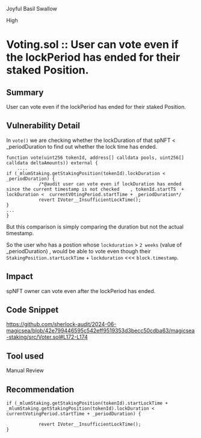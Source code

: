 Joyful Basil Swallow

High

# Voting.sol :: User can vote even if the lockPeriod has ended for their staked Position.

## Summary

User can vote even if the lockPeriod has ended for their staked Position.

## Vulnerability Detail


In `vote()` we are checking whether the lockDuration of that spNFT < _periodDuration to find out whether the lock time has ended.

```solidity
function vote(uint256 tokenId, address[] calldata pools, uint256[] calldata deltaAmounts)) external {
    ....
if (_mlumStaking.getStakingPosition(tokenId).lockDuration < _periodDuration) {
            /*@audit user can vote even if lockDuration has ended since the current timestamp is not checked    , tokenId.startTS  +  lockDuration <  currentV0tingPeriod.startTime + _periodDuration*/
            revert IVoter__InsufficientLockTime();
}
...
}
```

But this comparison is simply comparing the  duration but not the actual timestamp.

So the user who has a postion whose `lockduration` > `2 weeks` (value of _periodDuration) , would be able to vote even though their `StakingPosition.startLockTime` + `lockduration` <<< `block.timestamp`.


## Impact
spNFT owner can vote even after the lockPeriod has ended.
## Code Snippet
https://github.com/sherlock-audit/2024-06-magicsea/blob/42e799446595c542eff9519353d3becc50cdba63/magicsea-staking/src/Voter.sol#L172-L174
## Tool used

Manual Review

## Recommendation
```solidity
if (_mlumStaking.getStakingPosition(tokenId).startLockTime + _mlumStaking.getStakingPosition(tokenId).lockDuration < currentVotingPeriod.startTime + _periodDuration) {
 
            revert IVoter__InsufficientLockTime();
}
```